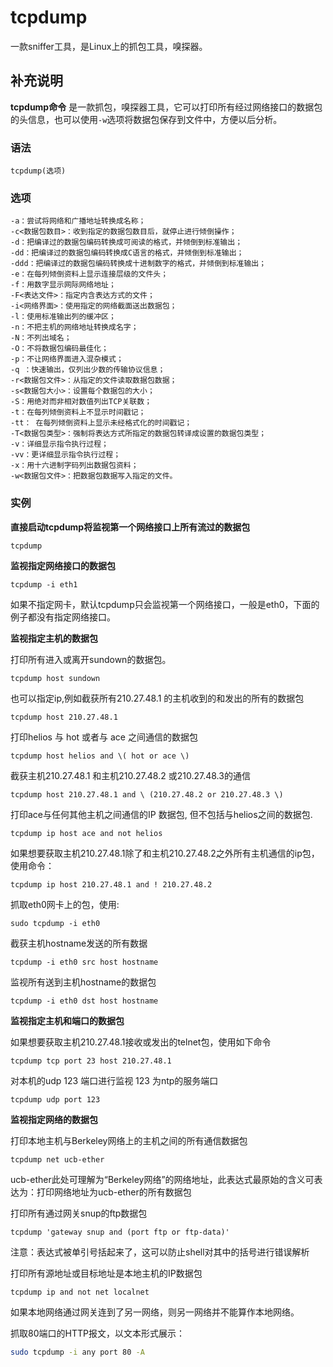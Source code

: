 tcpdump
===

一款sniffer工具，是Linux上的抓包工具，嗅探器。

## 补充说明

**tcpdump命令** 是一款抓包，嗅探器工具，它可以打印所有经过网络接口的数据包的头信息，也可以使用`-w`选项将数据包保存到文件中，方便以后分析。

### 语法  

```
tcpdump(选项)
```

### 选项  

```
-a：尝试将网络和广播地址转换成名称；
-c<数据包数目>：收到指定的数据包数目后，就停止进行倾倒操作；
-d：把编译过的数据包编码转换成可阅读的格式，并倾倒到标准输出；
-dd：把编译过的数据包编码转换成C语言的格式，并倾倒到标准输出；
-ddd：把编译过的数据包编码转换成十进制数字的格式，并倾倒到标准输出；
-e：在每列倾倒资料上显示连接层级的文件头；
-f：用数字显示网际网络地址；
-F<表达文件>：指定内含表达方式的文件；
-i<网络界面>：使用指定的网络截面送出数据包；
-l：使用标准输出列的缓冲区；
-n：不把主机的网络地址转换成名字；
-N：不列出域名；
-O：不将数据包编码最佳化；
-p：不让网络界面进入混杂模式；
-q ：快速输出，仅列出少数的传输协议信息；
-r<数据包文件>：从指定的文件读取数据包数据；
-s<数据包大小>：设置每个数据包的大小；
-S：用绝对而非相对数值列出TCP关联数；
-t：在每列倾倒资料上不显示时间戳记；
-tt： 在每列倾倒资料上显示未经格式化的时间戳记；
-T<数据包类型>：强制将表达方式所指定的数据包转译成设置的数据包类型；
-v：详细显示指令执行过程；
-vv：更详细显示指令执行过程；
-x：用十六进制字码列出数据包资料；
-w<数据包文件>：把数据包数据写入指定的文件。
```

### 实例  

 **直接启动tcpdump将监视第一个网络接口上所有流过的数据包** 

```
tcpdump
```

 **监视指定网络接口的数据包** 

```
tcpdump -i eth1
```

如果不指定网卡，默认tcpdump只会监视第一个网络接口，一般是eth0，下面的例子都没有指定网络接口。

 **监视指定主机的数据包** 

打印所有进入或离开sundown的数据包。

```
tcpdump host sundown
```

也可以指定ip,例如截获所有210.27.48.1 的主机收到的和发出的所有的数据包

```
tcpdump host 210.27.48.1
```

打印helios 与 hot 或者与 ace 之间通信的数据包

```
tcpdump host helios and \( hot or ace \)
```

截获主机210.27.48.1 和主机210.27.48.2 或210.27.48.3的通信

```
tcpdump host 210.27.48.1 and \ (210.27.48.2 or 210.27.48.3 \)
```

打印ace与任何其他主机之间通信的IP 数据包, 但不包括与helios之间的数据包.

```
tcpdump ip host ace and not helios
```

如果想要获取主机210.27.48.1除了和主机210.27.48.2之外所有主机通信的ip包，使用命令：

```
tcpdump ip host 210.27.48.1 and ! 210.27.48.2
```

抓取eth0网卡上的包，使用:

```
sudo tcpdump -i eth0
```

截获主机hostname发送的所有数据

```
tcpdump -i eth0 src host hostname
```

监视所有送到主机hostname的数据包

```
tcpdump -i eth0 dst host hostname
```

 **监视指定主机和端口的数据包** 

如果想要获取主机210.27.48.1接收或发出的telnet包，使用如下命令

```
tcpdump tcp port 23 host 210.27.48.1
```

对本机的udp 123 端口进行监视 123 为ntp的服务端口

```
tcpdump udp port 123
```

 **监视指定网络的数据包** 

打印本地主机与Berkeley网络上的主机之间的所有通信数据包

```
tcpdump net ucb-ether
```

ucb-ether此处可理解为“Berkeley网络”的网络地址，此表达式最原始的含义可表达为：打印网络地址为ucb-ether的所有数据包

打印所有通过网关snup的ftp数据包

```
tcpdump 'gateway snup and (port ftp or ftp-data)'
```

注意：表达式被单引号括起来了，这可以防止shell对其中的括号进行错误解析

打印所有源地址或目标地址是本地主机的IP数据包

```
tcpdump ip and not net localnet
```

如果本地网络通过网关连到了另一网络，则另一网络并不能算作本地网络。

抓取80端口的HTTP报文，以文本形式展示：

```bash
sudo tcpdump -i any port 80 -A
```


<!-- Linux命令行搜索引擎：https://jaywcjlove.github.io/linux-command/ -->
